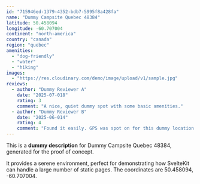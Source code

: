 ```yaml
---
id: "715946ed-1379-4352-bdb7-5995f8a428fa"
name: "Dummy Campsite Quebec 48384"
latitude: 50.458094
longitude: -60.707004
continent: "north-america"
country: "canada"
region: "quebec"
amenities:
  - "dog-friendly"
  - "water"
  - "hiking"
images:
  - "https://res.cloudinary.com/demo/image/upload/v1/sample.jpg"
reviews:
  - author: "Dummy Reviewer A"
    date: "2025-07-018"
    rating: 3
    comment: "A nice, quiet dummy spot with some basic amenities."
  - author: "Dummy Reviewer B"
    date: "2025-06-014"
    rating: 4
    comment: "Found it easily. GPS was spot on for this dummy location."
---
```


This is a **dummy description** for Dummy Campsite Quebec 48384, generated for the proof of concept.

It provides a serene environment, perfect for demonstrating how SvelteKit can handle a large number of static pages. The coordinates are 50.458094, -60.707004.
